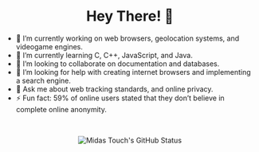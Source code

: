 <div align="center">
  
# Hey There! 👋

<div align="left">
  
- 🔭 I’m currently working on web browsers, geolocation systems, and videogame engines.
- 🌱 I’m currently learning C, C++, JavaScript, and Java.
- 👯 I’m looking to collaborate on documentation and databases.
- 🤔 I’m looking for help with creating internet browsers and implementing a search engine.
- 💬 Ask me about web tracking standards, and online privacy.
- ⚡ Fun fact: 59% of online users stated that they don’t believe in complete online anonymity.
  
<br/>
<div align="center">
  
![Midas Touch's GitHub Status](https://github-readme-stats.vercel.app/api?username=MidasTouch-MT&show_icons=true&hide_rank=true&theme=vision-friendly-dark)
